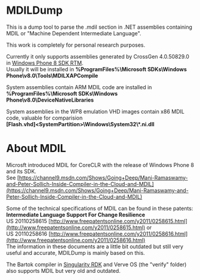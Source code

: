 # MDILDump

This is a dump tool to parse the .mdil section in .NET assemblies containing MDIL or "Machine Dependent Intermediate Language".

This work is completely for personal research purposes.

Currently it only supports assemblies generated by CrossGen 4.0.50829.0 in [Windows Phone 8 SDK RTM](https://www.microsoft.com/download/details.aspx?id=35471).  
Usually it will be installed in __%ProgramFiles%\Microsoft SDKs\Windows Phone\\v8.0\Tools\MDILXAPCompile__

System assemblies contain ARM MDIL code are installed in  
**%ProgramFiles%\Microsoft SDKs\Windows Phone\\v8.0\DeviceNativeLibraries**

System assemblies in the WP8 emulation VHD images contain x86 MDIL code, valuable for comparision  
__[Flash.vhd]&lt;SystemPartition&gt;\Windows\System32\\\*.ni.dll__

# About MDIL

Microsft introduced MDIL for CoreCLR with the release of Windows Phone 8 and its SDK.  
See [https://channel9.msdn.com/Shows/Going+Deep/Mani-Ramaswamy-and-Peter-Sollich-Inside-Compiler-in-the-Cloud-and-MDIL](https://channel9.msdn.com/Shows/Going+Deep/Mani-Ramaswamy-and-Peter-Sollich-Inside-Compiler-in-the-Cloud-and-MDIL)

Some of the technical specifications of MDIL can be found in these patents:  
**Intermediate Language Support For Change Resilience**  
US 20110258615 [http://www.freepatentsonline.com/y2011/0258615.html](http://www.freepatentsonline.com/y2011/0258615.html) or  
US 20110258616 [http://www.freepatentsonline.com/y2011/0258616.html](http://www.freepatentsonline.com/y2011/0258616.html)  
The information in these documents are a little bit outdated but still very useful and accurate, MDILDump is mainly based on this.

The Bartok compiler in [Singularity RDK](https://singularity.codeplex.com/) and Verve OS (the "verify" folder) also supports MDIL but very old and outdated.